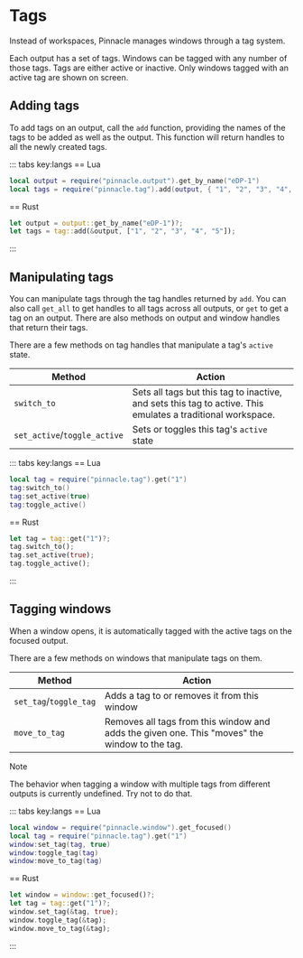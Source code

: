 # Tags

Instead of workspaces, Pinnacle manages windows through a tag system.

Each output has a set of tags. Windows can be tagged with any number of those tags.
Tags are either active or inactive. Only windows tagged with an active tag
are shown on screen.

## Adding tags

To add tags on an output, call the `add` function, providing the names of the tags
to be added as well as the output. This function will return handles to all the
newly created tags.

::: tabs key:langs
== Lua
```lua
local output = require("pinnacle.output").get_by_name("eDP-1")
local tags = require("pinnacle.tag").add(output, { "1", "2", "3", "4", "5" })
```
== Rust
```rust
let output = output::get_by_name("eDP-1")?;
let tags = tag::add(&output, ["1", "2", "3", "4", "5"]);
```
:::

## Manipulating tags

You can manipulate tags through the tag handles returned by `add`. You can also call
`get_all` to get handles to all tags across all outputs, or `get` to get a tag on an output.
There are also methods on output and window handles that return their tags.

There are a few methods on tag handles that manipulate a tag's `active` state.

| Method | Action |
| ------ | ------ |
| `switch_to` | Sets all tags but this tag to inactive, and sets this tag to active. This emulates a traditional workspace. |
| `set_active`/`toggle_active` | Sets or toggles this tag's `active` state |

::: tabs key:langs
== Lua
```lua
local tag = require("pinnacle.tag").get("1")
tag:switch_to()
tag:set_active(true)
tag:toggle_active()
```
== Rust
```rust
let tag = tag::get("1")?;
tag.switch_to();
tag.set_active(true);
tag.toggle_active();
```
:::

## Tagging windows

When a window opens, it is automatically tagged with the active tags on
the focused output.

There are a few methods on windows that manipulate tags on them.

| Method | Action |
| ------ | ------ |
| `set_tag`/`toggle_tag` | Adds a tag to or removes it from this window |
| `move_to_tag` | Removes all tags from this window and adds the given one. This "moves" the window to the tag. |

> [!NOTE]
> The behavior when tagging a window with multiple tags from different outputs is currently
> undefined. Try not to do that.

::: tabs key:langs
== Lua
```lua
local window = require("pinnacle.window").get_focused()
local tag = require("pinnacle.tag").get("1")
window:set_tag(tag, true)
window:toggle_tag(tag)
window:move_to_tag(tag)
```
== Rust
```rust
let window = window::get_focused()?;
let tag = tag::get("1")?;
window.set_tag(&tag, true);
window.toggle_tag(&tag);
window.move_to_tag(&tag);
```
:::
